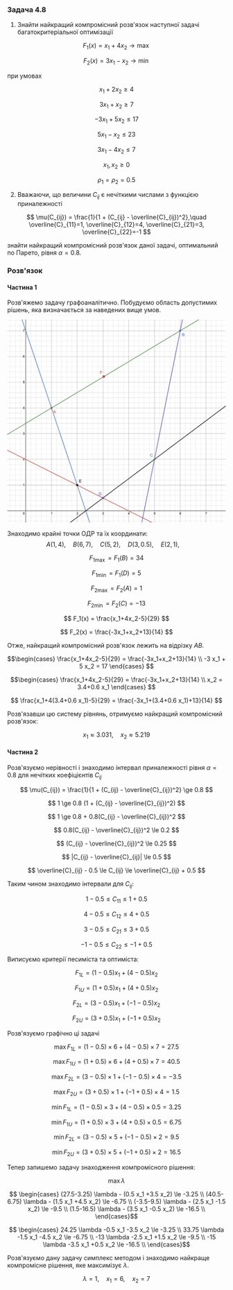 ### Задача 4.8

1. Знайти найкращий компромісний розв'язок наступної задачі багатокритеріальної оптимізації 

$$ F_1(x) = x_1 + 4 x_2 \rightarrow \max $$

$$ F_2(x) = 3 x_1 - x_2 \rightarrow \min $$

при умовах 

$$ x_1 + 2 x_2 \ge 4 $$

$$ 3 x_1 + x_2 \ge 7 $$

$$ -3 x_1 + 5 x_2 \le 17 $$

$$ 5 x_1 - x_2 \le 23 $$

$$ 3 x_1 - 4 x_2 \le 7 $$

$$ x_1, x_2 \ge 0 $$

$$ \rho_1 = \rho_2 = 0.5 $$

2. Вважаючи, що величини $C_{ij}$ є нечіткими числами з функцією приналежності
   
$$ \mu(C_{ij}) = \frac{1}{1 + (C_{ij} - \overline{C}_{ij})^2},\quad 
\overline{C}_{11}=1, 
\overline{C}_{12}=4, 
\overline{C}_{21}=3, 
\overline{C}_{22}=-1
$$

знайти найкращий компромісний розв'язок даної задачі, оптимальний по Парето, рівня $\alpha=0.8$. 

### Розв'язок

#### Частина 1

Розв'яжемо задачу графоаналітично. Побудуємо область допустимих рішень, яка визначається за наведених вище умов.

![](Screenshot%202021-12-26%20at%2012.37.20.png)

Знаходимо крайні точки ОДР та їх координати:
$$ A(1, 4), \quad
B(6, 7), \quad
C(5, 2), \quad
D(3, 0.5), \quad
E(2, 1), \quad $$

$$ F_{1 \max} = F_1(B) = 34 $$

$$ F_{1 \min} = F_1(D) = 5 $$

$$ F_{2 \max} = F_2(A) = 1 $$

$$ F_{2 \min} = F_2(C) = -13 $$

$$ F_1(x) = \frac{x_1+4x_2-5}{29} $$

$$ F_2(x) = \frac{-3x_1+x_2+13}{14} $$

Отже, найкращий компромісний розв'язок лежить на відрізку $AB$.

$$\begin{cases}
\frac{x_1+4x_2-5}{29} = \frac{-3x_1+x_2+13}{14} \\
-3 x_1 + 5 x_2 = 17
\end{cases}
$$

$$\begin{cases}
\frac{x_1+4x_2-5}{29} = \frac{-3x_1+x_2+13}{14} \\
x_2 = 3.4+0.6 x_1
\end{cases}
$$

$$ \frac{x_1+4(3.4+0.6 x_1)-5}{29} = \frac{-3x_1+(3.4+0.6 x_1)+13}{14} $$

Розв'язавши цю систему рівнянь, отримуємо найкращий компромісний розв'язок:

$$ x_1 \approx 3.031 , \quad x_2 \approx  5.219  $$

#### Частина 2

Розв'язуємо нерівності і знаходимо інтервал приналежності рівня $\alpha=0.8$ для нечітких коефіцієнтів $C_{ij}$

$$ \mu(C_{ij}) = \frac{1}{1 + (C_{ij} - \overline{C}_{ij})^2} \ge 0.8 $$

$$ 1 \ge 0.8 (1 + (C_{ij} - \overline{C}_{ij})^2) $$

$$ 1 \ge 0.8 + 0.8(C_{ij} - \overline{C}_{ij})^2 $$

$$ 0.8(C_{ij} - \overline{C}_{ij})^2 \le 0.2 $$

$$ (C_{ij} - \overline{C}_{ij})^2 \le 0.25 $$

$$ |C_{ij} - \overline{C}_{ij}| \le 0.5 $$

$$ \overline{C}_{ij} - 0.5 \le C_{ij} \le \overline{C}_{ij} + 0.5 $$

Таким чином знаходимо інтервали для $C_{ij}$:

$$ 1 - 0.5 \le C_{11} \le 1 + 0.5 $$

$$ 4 - 0.5 \le C_{12} \le 4 + 0.5 $$

$$ 3 - 0.5 \le C_{21} \le 3 + 0.5 $$

$$ -1 - 0.5 \le C_{22} \le -1 + 0.5 $$

Виписуємо критерії песиміста та оптиміста:

$$ F_{1L} = (1 - 0.5) x_1 + (4 - 0.5) x_2 $$

$$ F_{1U} = (1 + 0.5) x_1 + (4 + 0.5) x_2 $$

$$ F_{2L} = (3 - 0.5) x_1 + (-1 - 0.5) x_2 $$

$$ F_{2U} = (3 + 0.5) x_1 + (-1 + 0.5) x_2 $$

Розв'язуємо графічно ці задачі

$$\max F_{1L} = (1 - 0.5) \times 6 + (4 - 0.5) \times 7 = 27.5$$

$$\max F_{1U} = (1 + 0.5) \times 6 + (4 + 0.5) \times 7 = 40.5 $$

$$\max F_{2L} = (3 - 0.5) \times 1 + (-1 - 0.5) \times 4 = -3.5 $$

$$\max F_{2U} = (3 + 0.5) \times 1 + (-1 + 0.5) \times 4 = 1.5 $$

$$\min F_{1L} = (1 - 0.5) \times 3 + (4 - 0.5) \times 0.5 = 3.25 $$

$$\min F_{1U} = (1 + 0.5) \times 3 + (4 + 0.5) \times 0.5 = 6.75 $$

$$\min F_{2L} = (3 - 0.5) \times 5 + (-1 - 0.5) \times 2 = 9.5 $$

$$\min F_{2U} = (3 + 0.5) \times 5 + (-1 + 0.5) \times 2 = 16.5 $$

Тепер запишемо задачу знаходження компромісного рішення:

$$ \max \lambda $$

$$ \begin{cases}
(27.5-3.25) \lambda - (0.5 x_1 +3.5 x_2) \le -3.25 \\
(40.5-6.75) \lambda - (1.5 x_1 +4.5 x_2) \le -6.75 \\
(-3.5-9.5) \lambda - (2.5 x_1 -1.5 x_2) \le -9.5 \\
(1.5-16.5) \lambda - (3.5 x_1 -0.5 x_2) \le -16.5 \\
\end{cases}$$

$$ \begin{cases}
24.25 \lambda -0.5 x_1 -3.5 x_2 \le -3.25 \\
33.75 \lambda -1.5 x_1 -4.5 x_2 \le -6.75 \\
-13 \lambda -2.5 x_1 +1.5 x_2 \le -9.5 \\
-15 \lambda -3.5 x_1 +0.5 x_2 \le -16.5 \\
\end{cases}$$

Розв'язуємо дану задачу симплекс методом і знаходимо найкраще компромісне рішення, яке максимізує $\lambda$.

$$ \lambda = 1  ,\quad x_1 = 6   ,\quad x_2 = 7    $$
